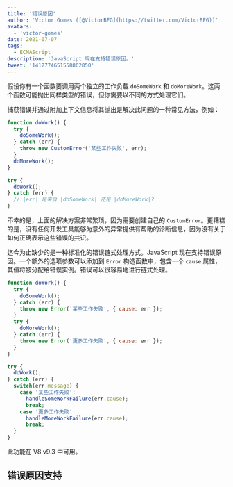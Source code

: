 ```yaml
---
title: '错误原因'
author: 'Victor Gomes ([@VictorBFG](https://twitter.com/VictorBFG))'
avatars:
  - 'victor-gomes'
date: 2021-07-07
tags:
  - ECMAScript
description: 'JavaScript 现在支持错误原因。'
tweet: '1412774651558862850'
---
```


假设你有一个函数要调用两个独立的工作负载 `doSomeWork` 和 `doMoreWork`。这两个函数可能抛出同样类型的错误，但你需要以不同的方式处理它们。

捕获错误并通过附加上下文信息将其抛出是解决此问题的一种常见方法，例如：

```js
function doWork() {
  try {
    doSomeWork();
  } catch (err) {
    throw new CustomError('某些工作失败', err);
  }
  doMoreWork();
}

try {
  doWork();
} catch (err) {
  // |err| 是来自 |doSomeWork| 还是 |doMoreWork|?
}
```

不幸的是，上面的解决方案非常繁琐，因为需要创建自己的 `CustomError`。更糟糕的是，没有任何开发工具能够为意外的异常提供有帮助的诊断信息，因为没有关于如何正确表示这些错误的共识。

<!--truncate-->
迄今为止缺少的是一种标准化的错误链式处理方式。JavaScript 现在支持错误原因。一个额外的选项参数可以添加到 `Error` 构造函数中，包含一个 `cause` 属性，其值将被分配给错误实例。错误可以很容易地进行链式处理。

```js
function doWork() {
  try {
    doSomeWork();
  } catch (err) {
    throw new Error('某些工作失败', { cause: err });
  }
  try {
    doMoreWork();
  } catch (err) {
    throw new Error('更多工作失败', { cause: err });
  }
}

try {
  doWork();
} catch (err) {
  switch(err.message) {
    case '某些工作失败':
      handleSomeWorkFailure(err.cause);
      break;
    case '更多工作失败':
      handleMoreWorkFailure(err.cause);
      break;
  }
}
```

此功能在 V8 v9.3 中可用。

## 错误原因支持

<feature-support chrome="93 https://chromium-review.googlesource.com/c/v8/v8/+/2784681"
                 firefox="91 https://bugzilla.mozilla.org/show_bug.cgi?id=1679653"
                 safari="15 https://bugs.webkit.org/show_bug.cgi?id=223302"
                 nodejs="no"
                 babel="no"></feature-support>
